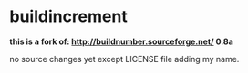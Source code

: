 buildincrement
==============

**this is a fork of: http://buildnumber.sourceforge.net/ 0.8a**


no source changes yet except LICENSE file adding my name.
